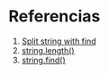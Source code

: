 # Referencias
1. [Split string with find](https://stackoverflow.com/questions/14265581/parse-split-a-string-in-c-using-string-delimiter-standard-c)
2. [string.length()](https://www.w3schools.com/cpp/cpp_strings_length.asp)
3. [string.find()](https://www.cplusplus.com/reference/string/string/find/)